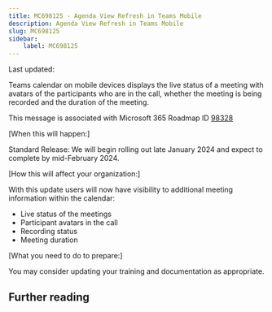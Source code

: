 ```yaml
---
title: MC698125 - Agenda View Refresh in Teams Mobile
description: Agenda View Refresh in Teams Mobile
slug: MC698125
sidebar:
    label: MC698125
---
```



Last updated: 

<p>Teams calendar on mobile devices displays the live status of a meeting with avatars of the participants who are in the call, whether the meeting is being recorded and the duration of the meeting.<br></p><p>This message is associated with Microsoft 365 Roadmap ID <a href="https://www.microsoft.com/microsoft-365/roadmap?rtc=1%26filters=&amp;searchterms=98328" target="_blank">98328</a> </p><p>[When this will happen:]</p><p>Standard Release: We will begin rolling out late January 2024 and expect to complete by mid-February 2024.</p><p>[How this will affect your organization:]</p><p>With this update users will now have visibility to additional meeting information within the calendar:</p><ul><li>Live status of the meetings</li><li>Participant avatars in the call</li><li>Recording status</li><li>Meeting duration</li></ul><p>[What you need to do to prepare:]</p><p>You may consider updating your training and documentation as appropriate.</p>

## Further reading
